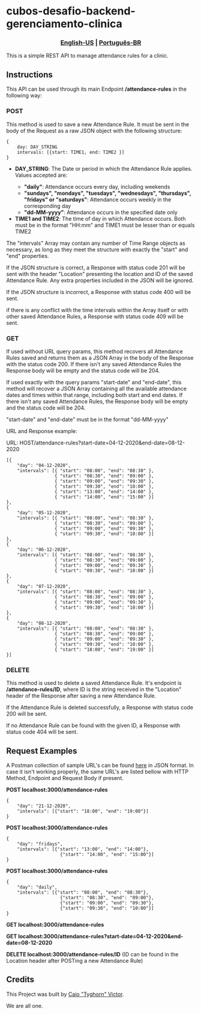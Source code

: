 <h1> cubos-desafio-backend-gerenciamento-clinica </h1>
<h3 align="center">
    <a href="README.md">English-US</a>
    <span>|</span>
    <a href="README-ptBR.md">Português-BR</a>
</h3>

<p>This is a simple REST API to manage attendance rules for a clinic.</p>

<h2>Instructions</h2>

<p>This API can be used through its main Endpoint <strong>/attendance-rules</strong> in the following way:</p>

<h3>POST</h3>
This method is used to save a new Attendance Rule. It must be sent in the body of the Request as a raw JSON object with the following structure:

```
{
    day: DAY_STRING
    intervals: [{start: TIME1, end: TIME2 }]
}
```
<ul>
    <li><strong>DAY_STRING</strong>: The Date or period in which the Attendance Rule applies. Values accepted are:</li>
    <ul>
        <li><strong>"daily"</strong>: Attendance occurs every day, including weekends</li>
        <li><strong>"sundays", "mondays", "tuesdays", "wednesdays", "thursdays", "fridays" or "saturdays"</strong>: Attendance occurs weekly in the corresponding day</li>
        <li><strong>"dd-MM-yyyy"</strong>: Attendance occurs in the specified date only</li>
    </ul>
    <li><strong>TIME1 and TIME2</strong>: The time of day in which Attendance occurs. Both must be in the format "HH:mm" and TIME1 must be lesser than or equals TIME2</li>
</ul>

<p>The "intervals" Array may contain any number of Time Range objects as necessary, as long as they meet the structure with exactly the "start" and "end" properties.</p>
<p>If the JSON structure is correct, a Response with status code 201 will be sent with the header "Location" presenting the location and ID of the saved Attendance Rule. Any extra properties included in the JSON will be ignored.</p>
<p>If the JSON structure is incorrect, a Response with status code 400 will be sent.</p>
<p>if there is any conflict with the time intervals within the Array itself or with other saved Attendance Rules, a Response with status code 409 will be sent.</p>

<h3>GET</h3>
<p>If used without URL query params, this method recovers all Attendance Rules saved and returns them as a JSON Array in the body of the Response with the status code 200. If there isn't any saved Attendance Rules the Response body will be empty and the status code will be 204.</p>

<p>If used exactly with the query params "start-date" and "end-date", this method will recover a JSON Array containing all the available attendance dates and times within that range, including both start and end dates. If there isn't any saved Attendance Rules, the Response body will be empty and the status code will be 204.</p>

<p>"start-date" and "end-date" must be in the format "dd-MM-yyyy"</p>

<p>URL and Response example:</p>
URL: HOST/attendance-rules?start-date=04-12-2020&end-date=08-12-2020

```
[{
    "day": "04-12-2020",
    "intervals": [{ "start": "08:00", "end": "08:30" },
                  { "start": "08:30", "end": "09:00" },
                  { "start": "09:00", "end": "09:30" },
                  { "start": "09:30", "end": "10:00" },
                  { "start": "13:00", "end": "14:00" },
                  { "start": "14:00", "end": "15:00" }]
},
{
    "day": "05-12-2020",
    "intervals": [{ "start": "08:00", "end": "08:30" },
                  { "start": "08:30", "end": "09:00" },
                  { "start": "09:00", "end": "09:30" },
                  { "start": "09:30", "end": "10:00" }]
},
{
    "day": "06-12-2020",
    "intervals": [{ "start": "08:00", "end": "08:30" },
                  { "start": "08:30", "end": "09:00" },
                  { "start": "09:00", "end": "09:30" },
                  { "start": "09:30", "end": "10:00" }]
},
{
    "day": "07-12-2020",
    "intervals": [{ "start": "08:00", "end": "08:30" },
                  { "start": "08:30", "end": "09:00" },
                  { "start": "09:00", "end": "09:30" },
                  { "start": "09:30", "end": "10:00" }]
},
{
    "day": "08-12-2020",
    "intervals": [{ "start": "08:00", "end": "08:30" },
                  { "start": "08:30", "end": "09:00" },
                  { "start": "09:00", "end": "09:30" },
                  { "start": "09:30", "end": "10:00" },
                  { "start": "18:00", "end": "19:00" }]
}]
```

<h3>DELETE</h3>

<p>This method is used to delete a saved Attendance Rule. It's endpoint is <strong>/attendance-rules/ID</strong>, where ID is the string received in the "Location" header of the Response after saving a new Attendance Rule.</p>

<p>If the Attendance Rule is deleted successfully, a Response with status code 200 will be sent.</p>

<p>If no Attendance Rule can be found with the given ID, a Response with status code 404 will be sent.</p>


<h2>Request Examples</h2>

<p>A Postman collection of sample URL's can be found <a href=https://www.getpostman.com/collections/b76f1f2abe9bf184c39d>here</a> in JSON format. In case it isn't working properly, the same URL's are listed bellow with HTTP Method, Endpoint and Request Body if present.</p>

<p><strong>POST localhost:3000/attendance-rules</strong></p>

```
{
    "day": "21-12-2020",
    "intervals": [{"start": "18:00", "end": "19:00"}]
}
```

<p><strong>POST localhost:3000/attendance-rules</strong></p>

```
{
    "day": "fridays",
    "intervals": [{"start": "13:00", "end": "14:00"},
                    {"start": "14:00", "end": "15:00"}]
}
```

<p><strong>POST localhost:3000/attendance-rules</strong></p>

```
{
    "day": "daily",
    "intervals": [{"start": "08:00", "end": "08:30"}, 
                    {"start": "08:30", "end": "09:00"},
                    {"start": "09:00", "end": "09:30"},
                    {"start": "09:30", "end": "10:00"}]
}
```

<p><strong>GET localhost:3000/attendance-rules</strong></p>

<p><strong>GET localhost:3000/attendance-rules?start-date=04-12-2020&end-date=08-12-2020</strong></p>

<p><strong>DELETE localhost:3000/attendance-rules/ID</strong> (ID can be found in the Location header after POSTing a new Attendance Rule)</p>



<h2>Credits</h2>

This Project was built by [Caio "Tyghorn" Victor](https://github.com/CaioVSMSantos).

We are all one.
